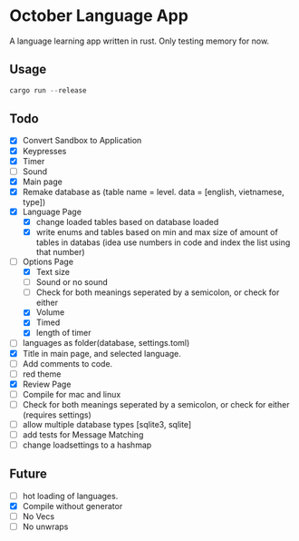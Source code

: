 # October Language App

A language learning app written in rust. Only testing memory for now.

## Usage

```powershell
cargo run --release
```

## Todo

- [x] Convert Sandbox to Application
- [x] Keypresses
- [x] Timer
- [ ] Sound
- [x] Main page
- [x] Remake database as (table name = level. data = [english, vietnamese, type])
- [x] Language Page
  - [x] change loaded tables based on database loaded
  - [x] write enums and tables based on min and max size of amount of tables in databas (idea use numbers in code and index the list using that number)
- [ ] Options Page
  - [x] Text size
  - [ ] Sound or no sound
  - [ ] Check for both meanings seperated by a semicolon, or check for either
  - [x] Volume
  - [x] Timed
  - [x] length of timer
- [ ] languages as folder(database, settings.toml)
- [x] Title in main page, and selected language.
- [ ] Add comments to code.
- [ ] red theme
- [x] Review Page
- [ ] Compile for mac and linux
- [ ] Check for both meanings seperated by a semicolon, or check for either (requires settings)
- [ ] allow multiple database types [sqlite3, sqlite]
- [ ] add tests for Message Matching
- [ ] change loadsettings to a hashmap

## Future

- [ ] hot loading of languages.
- [x] Compile without generator
- [ ] No Vecs
- [ ] No unwraps
